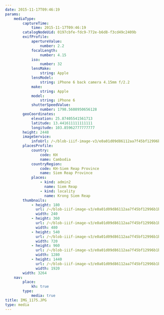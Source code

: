 ```yaml
---
date: 2015-11-17T09:46:19
params:
    mediaType:
        captureTime:
            time: 2015-11-17T09:46:19
        catalogNodeUid: 0197cbfe-fdc9-772e-b6d8-f3cd49c2409b
        exifProfile:
            apertureValue:
                number: 2.2
            focalLength:
                number: 4.15
            iso:
                number: 32
            lensMake:
                string: Apple
            lensModel:
                string: iPhone 6 back camera 4.15mm f/2.2
            make:
                string: Apple
            model:
                string: iPhone 6
            shutterSpeedValue:
                number: 1798.5608950656128
        geoCoordinates:
            elevation: 25.87405541561713
            latitude: 13.441611111111111
            longitude: 103.85962777777777
        height: 2448
        imageService:
            infoUrl: /~/blob-iiif-image-v3/e0a01d09d86112aa7f45bf12996b1b4490ea266f7acbad8dd914a453b5c3aeb4/info.json
        placesProfile:
            country:
                code: KH
                name: Cambodia
            countryRegion:
                code: KH-Siem Reap Province
                name: Siem Reap Province
            places:
                - kind: admin2
                  name: Siem Reap
                - kind: locality
                  name: Krong Siem Reap
        thumbnails:
            - height: 180
              url: /~/blob-iiif-image-v3/e0a01d09d86112aa7f45bf12996b1b4490ea266f7acbad8dd914a453b5c3aeb4/full/240%2C180/0/default.jpg
              width: 240
            - height: 360
              url: /~/blob-iiif-image-v3/e0a01d09d86112aa7f45bf12996b1b4490ea266f7acbad8dd914a453b5c3aeb4/full/480%2C360/0/default.jpg
              width: 480
            - height: 540
              url: /~/blob-iiif-image-v3/e0a01d09d86112aa7f45bf12996b1b4490ea266f7acbad8dd914a453b5c3aeb4/full/720%2C540/0/default.jpg
              width: 720
            - height: 960
              url: /~/blob-iiif-image-v3/e0a01d09d86112aa7f45bf12996b1b4490ea266f7acbad8dd914a453b5c3aeb4/full/1280%2C960/0/default.jpg
              width: 1280
            - height: 1440
              url: /~/blob-iiif-image-v3/e0a01d09d86112aa7f45bf12996b1b4490ea266f7acbad8dd914a453b5c3aeb4/full/1920%2C1440/0/default.jpg
              width: 1920
        width: 3264
    nav:
        place:
            kh: true
        type:
            media: true
title: IMG_1175.JPG
type: media
---
```

